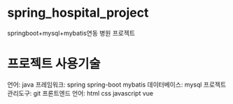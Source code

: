 # spring_hospital_project
springboot+mysql+mybatis연동 병원 프로젝트
# 프로젝트 사용기술
언어: java
프레임워크: spring spring-boot mybatis
데이터베이스:  mysql
프로젝트 관리도구: git
프론트엔드
언어: html css javascript vue
